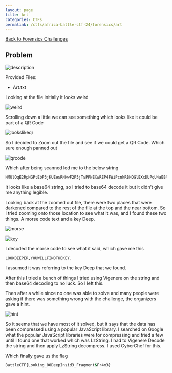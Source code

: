 ```yaml
---
layout: page
title: Art
categories: CTFs
permalink: /ctfs/africa-battle-ctf-24/forensics/art
---
```


[Back to Forensics Challenges](../)

## Problem

![description](https://github.com/user-attachments/assets/ad67419d-3d8b-47ba-a2ea-7e4fe5160aea)

Provided Files:
- Art.txt

Looking at the file initially it looks weird

![weird](https://github.com/user-attachments/assets/0bfa0579-6e0b-4bcd-934d-198b6422a828)


Scrolling down a little we can see something which looks like it could be part of a QR Code

![lookslikeqr](https://github.com/user-attachments/assets/079f7a53-3160-4039-a5aa-030004f99207)


So I decided to Zoom out the file and see if we could get a QR Code. Which sure enough panned out

![qrcode](https://github.com/user-attachments/assets/9099f0fc-16b7-4101-8c27-a3bdbcb29639)


Which after being scanned led me to the below string

```bash
HMUlOqE2RpHGPtEbP3jKUEesRNHwF2P5jTsPPNEXwREP4FWiPcnkRBHQGlEXxDUPqU4aEBl4EAMtaG+FD===
```

It looks like a base64 string, so I tried to base64 decode it but it didn’t give me anything legible.

Looking back at the zoomed out file, there were two places that were darkened compared to the rest of the file at the top and the near bottom. So I tried zooming onto those location to see what it was, and I found these two things. A morse code text and a key Deep.

![morse](https://github.com/user-attachments/assets/3078aee1-d82c-42c5-ba80-4b46dd44b03f)

![key](https://github.com/user-attachments/assets/100ce9be-d82c-484f-bbcf-d59752462770)

I decoded the morse code to see what it said, which gave me this

```bash
LOOKDEEPER,YOUWILLFINDTHEKEY.
```

I assumed it was referring to the key Deep that we found.

After this I tried a bunch of things I tried using Vigenere on the string and then base64 decoding to no luck. So I left this.

Then after a while since no one was able to solve and many people were asking if there was something wrong with the challenge, the organizers gave a hint.

![hint](https://github.com/user-attachments/assets/87f00e33-56c9-48ac-a9eb-a1314ce2d6bf)

So it seems that we have most of it solved, but it says that the data has been compressed using a popular JavaScript library. I searched on Google what the popular JavaScript libraries were for compressing and tried a few until I found one that worked which was LzString. I had to Vigenere Decode the string and then apply LzString decompress. I used CyberChef for this.

Which finally gave us the flag

```bash
BattleCTF{Looking_00DeepInsid3_Fragment&Fr4m3}
```
